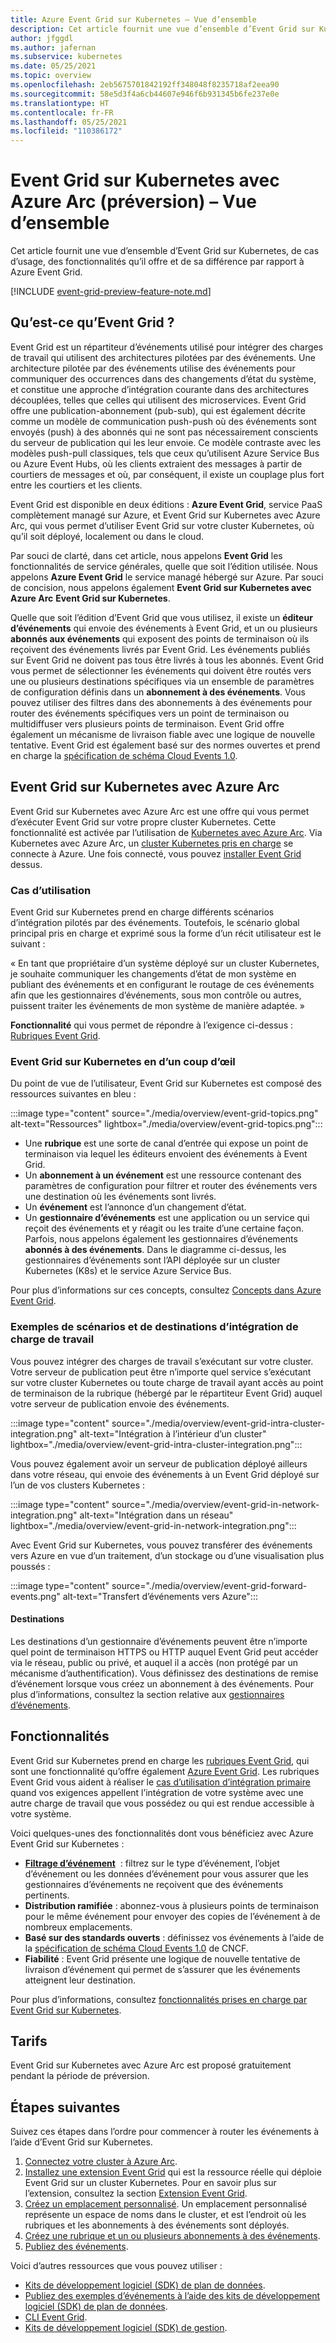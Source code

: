 ```yaml
---
title: Azure Event Grid sur Kubernetes – Vue d’ensemble
description: Cet article fournit une vue d’ensemble d’Event Grid sur Kubernetes avec Azure Arc.
author: jfggdl
ms.author: jafernan
ms.subservice: kubernetes
ms.date: 05/25/2021
ms.topic: overview
ms.openlocfilehash: 2eb5675701842192ff348048f8235718af2eea90
ms.sourcegitcommit: 58e5d3f4a6cb44607e946f6b931345b6fe237e0e
ms.translationtype: HT
ms.contentlocale: fr-FR
ms.lasthandoff: 05/25/2021
ms.locfileid: "110386172"
---
```

# <a name="event-grid-on-kubernetes-with-azure-arc-preview---overview"></a>Event Grid sur Kubernetes avec Azure Arc (préversion) – Vue d’ensemble
Cet article fournit une vue d’ensemble d’Event Grid sur Kubernetes, de cas d’usage, des fonctionnalités qu’il offre et de sa différence par rapport à Azure Event Grid.

[!INCLUDE [event-grid-preview-feature-note.md](../../../includes/event-grid-preview-feature-note.md)]

## <a name="what-is-event-grid"></a>Qu’est-ce qu’Event Grid ?
Event Grid est un répartiteur d’événements utilisé pour intégrer des charges de travail qui utilisent des architectures pilotées par des événements. Une architecture pilotée par des événements utilise des événements pour communiquer des occurrences dans des changements d’état du système, et constitue une approche d’intégration courante dans des architectures découplées, telles que celles qui utilisent des microservices. Event Grid offre une publication-abonnement (pub-sub), qui est également décrite comme un modèle de communication push-push où des événements sont envoyés (push) à des abonnés qui ne sont pas nécessairement conscients du serveur de publication qui les leur envoie. Ce modèle contraste avec les modèles push-pull classiques, tels que ceux qu’utilisent Azure Service Bus ou Azure Event Hubs, où les clients extraient des messages à partir de courtiers de messages et où, par conséquent, il existe un couplage plus fort entre les courtiers et les clients.

Event Grid est disponible en deux éditions : **Azure Event Grid**, service PaaS complètement managé sur Azure, et Event Grid sur Kubernetes avec Azure Arc, qui vous permet d’utiliser Event Grid sur votre cluster Kubernetes, où qu’il soit déployé, localement ou dans le cloud. 

Par souci de clarté, dans cet article, nous appelons **Event Grid** les fonctionnalités de service générales, quelle que soit l’édition utilisée. Nous appelons **Azure Event Grid** le service managé hébergé sur Azure. Par souci de concision, nous appelons également **Event Grid sur Kubernetes avec Azure Arc** **Event Grid sur Kubernetes**.

Quelle que soit l’édition d’Event Grid que vous utilisez, il existe un **éditeur d’événements** qui envoie des événements à Event Grid, et un ou plusieurs **abonnés aux événements** qui exposent des points de terminaison où ils reçoivent des événements livrés par Event Grid. Les événements publiés sur Event Grid ne doivent pas tous être livrés à tous les abonnés. Event Grid vous permet de sélectionner les événements qui doivent être routés vers une ou plusieurs destinations spécifiques via un ensemble de paramètres de configuration définis dans un **abonnement à des événements**. Vous pouvez utiliser des filtres dans des abonnements à des événements pour router des événements spécifiques vers un point de terminaison ou multidiffuser vers plusieurs points de terminaison. Event Grid offre également un mécanisme de livraison fiable avec une logique de nouvelle tentative. Event Grid est également basé sur des normes ouvertes et prend en charge la [spécification de schéma Cloud Events 1.0](https://github.com/cloudevents/spec/blob/master/spec.md).


## <a name="event-grid-on-kubernetes-with-azure-arc"></a>Event Grid sur Kubernetes avec Azure Arc
Event Grid sur Kubernetes avec Azure Arc est une offre qui vous permet d’exécuter Event Grid sur votre propre cluster Kubernetes. Cette fonctionnalité est activée par l’utilisation de [Kubernetes avec Azure Arc](../../azure-arc/kubernetes/overview.md). Via Kubernetes avec Azure Arc, un [cluster Kubernetes pris en charge](install-k8s-extension.md#supported-kubernetes-distributions) se connecte à Azure. Une fois connecté, vous pouvez [installer Event Grid](install-k8s-extension.md#install-event-grid-on-kubernetes-extension) dessus. 

### <a name="use-case"></a>Cas d’utilisation
Event Grid sur Kubernetes prend en charge différents scénarios d’intégration pilotés par des événements. Toutefois, le scénario global principal pris en charge et exprimé sous la forme d’un récit utilisateur est le suivant :

« En tant que propriétaire d’un système déployé sur un cluster Kubernetes, je souhaite communiquer les changements d’état de mon système en publiant des événements et en configurant le routage de ces événements afin que les gestionnaires d’événements, sous mon contrôle ou autres, puissent traiter les événements de mon système de manière adaptée. »

**Fonctionnalité** qui vous permet de répondre à l’exigence ci-dessus : [Rubriques Event Grid](/rest/api/eventgrid/version2020-10-15-preview/topics).

### <a name="event-grid-on-kubernetes-at-a-glance"></a>Event Grid sur Kubernetes en d’un coup d’œil
Du point de vue de l’utilisateur, Event Grid sur Kubernetes est composé des ressources suivantes en bleu :

:::image type="content" source="./media/overview/event-grid-topics.png" alt-text="Ressources" lightbox="./media/overview/event-grid-topics.png":::

* Une **rubrique** est une sorte de canal d’entrée qui expose un point de terminaison via lequel les éditeurs envoient des événements à Event Grid.
* Un **abonnement à un événement** est une ressource contenant des paramètres de configuration pour filtrer et router des événements vers une destination où les événements sont livrés.
* Un **événement** est l’annonce d’un changement d’état.
* Un **gestionnaire d’événements** est une application ou un service qui reçoit des événements et y réagit ou les traite d’une certaine façon. Parfois, nous appelons également les gestionnaires d’événements **abonnés à des événements**. Dans le diagramme ci-dessus, les gestionnaires d’événements sont l’API déployée sur un cluster Kubernetes (K8s) et le service Azure Service Bus.

Pour plus d’informations sur ces concepts, consultez [Concepts dans Azure Event Grid](concepts.md).

### <a name="sample-workload-integration-scenarios-and-destinations"></a>Exemples de scénarios et de destinations d’intégration de charge de travail

Vous pouvez intégrer des charges de travail s’exécutant sur votre cluster. Votre serveur de publication peut être n’importe quel service s’exécutant sur votre cluster Kubernetes ou toute charge de travail ayant accès au point de terminaison de la rubrique (hébergé par le répartiteur Event Grid) auquel votre serveur de publication envoie des événements.

:::image type="content" source="./media/overview/event-grid-intra-cluster-integration.png" alt-text="Intégration à l’intérieur d’un cluster" lightbox="./media/overview/event-grid-intra-cluster-integration.png":::


Vous pouvez également avoir un serveur de publication déployé ailleurs dans votre réseau, qui envoie des événements à un Event Grid déployé sur l’un de vos clusters Kubernetes :

:::image type="content" source="./media/overview/event-grid-in-network-integration.png" alt-text="Intégration dans un réseau" lightbox="./media/overview/event-grid-in-network-integration.png":::

Avec Event Grid sur Kubernetes, vous pouvez transférer des événements vers Azure en vue d’un traitement, d’un stockage ou d’une visualisation plus poussés :

:::image type="content" source="./media/overview/event-grid-forward-events.png" alt-text="Transfert d’événements vers Azure":::

#### <a name="destinations"></a>Destinations
Les destinations d’un gestionnaire d’événements peuvent être n’importe quel point de terminaison HTTPS ou HTTP auquel Event Grid peut accéder via le réseau, public ou privé, et auquel il a accès (non protégé par un mécanisme d’authentification). Vous définissez des destinations de remise d’événement lorsque vous créez un abonnement à des événements. Pour plus d’informations, consultez la section relative aux [gestionnaires d’événements](event-handlers.md). 

## <a name="features"></a>Fonctionnalités
Event Grid sur Kubernetes prend en charge les [rubriques Event Grid](/rest/api/eventgrid/version2020-10-15-preview/topics), qui sont une fonctionnalité qu’offre également [Azure Event Grid](../custom-topics.md). Les rubriques Event Grid vous aident à réaliser le [cas d’utilisation d’intégration primaire](#use-case) quand vos exigences appellent l’intégration de votre système avec une autre charge de travail que vous possédez ou qui est rendue accessible à votre système.

Voici quelques-unes des fonctionnalités dont vous bénéficiez avec Azure Event Grid sur Kubernetes :

* **[Filtrage d’événement](filter-events.md)**  : filtrez sur le type d’événement, l’objet d’événement ou les données d’événement pour vous assurer que les gestionnaires d’événements ne reçoivent que des événements pertinents.
* **Distribution ramifiée** : abonnez-vous à plusieurs points de terminaison pour le même événement pour envoyer des copies de l’événement à de nombreux emplacements.
* **Basé sur des standards ouverts** : définissez vos événements à l’aide de la [spécification de schéma Cloud Events 1.0](https://github.com/cloudevents/spec/blob/master/spec.md) de CNCF.
* **Fiabilité** : Event Grid présente une logique de nouvelle tentative de livraison d’événement qui permet de s’assurer que les événements atteignent leur destination.

Pour plus d’informations, consultez [fonctionnalités prises en charge par Event Grid sur Kubernetes](features.md).

## <a name="pricing"></a>Tarifs 
Event Grid sur Kubernetes avec Azure Arc est proposé gratuitement pendant la période de préversion.

## <a name="next-steps"></a>Étapes suivantes
Suivez ces étapes dans l’ordre pour commencer à router les événements à l’aide d’Event Grid sur Kubernetes.

1. [Connectez votre cluster à Azure Arc](../../azure-arc/kubernetes/quickstart-connect-cluster.md).
1. [Installez une extension Event Grid](install-k8s-extension.md) qui est la ressource réelle qui déploie Event Grid sur un cluster Kubernetes. Pour en savoir plus sur l’extension, consultez la section [Extension Event Grid](install-k8s-extension.md#event-grid-extension). 
1. [Créez un emplacement personnalisé](../../azure-arc/kubernetes/custom-locations.md). Un emplacement personnalisé représente un espace de noms dans le cluster, et est l’endroit où les rubriques et les abonnements à des événements sont déployés.
1. [Créez une rubrique et un ou plusieurs abonnements à des événements](create-topic-subscription.md).
1. [Publiez des événements](create-topic-subscription.md).

Voici d’autres ressources que vous pouvez utiliser :

* [Kits de développement logiciel (SDK) de plan de données](../sdk-overview.md#data-plane-sdks).
* [Publiez des exemples d’événements à l’aide des kits de développement logiciel (SDK) de plan de données](https://devblogs.microsoft.com/azure-sdk/event-grid-ga/).
* [CLI Event Grid](/cli/azure/eventgrid).
* [Kits de développement logiciel (SDK) de gestion](../sdk-overview.md#management-sdks).